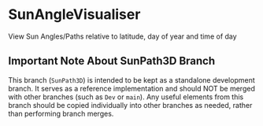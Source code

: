 # SunAngleVisualiser
View Sun Angles/Paths relative to latitude, day of year and time of day

## Important Note About SunPath3D Branch
This branch (`SunPath3D`) is intended to be kept as a standalone development branch. It serves as a reference implementation and should NOT be merged with other branches (such as `Dev` or `main`). Any useful elements from this branch should be copied individually into other branches as needed, rather than performing branch merges.
